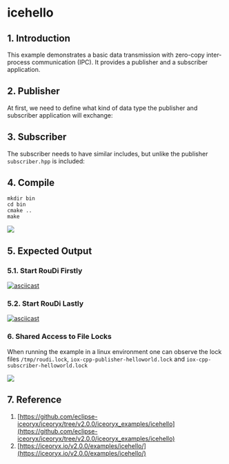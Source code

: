 # icehello

## 1. Introduction

This example demonstrates a basic data transmission with zero-copy inter-process communication (IPC). It provides a publisher and a subscriber application.

## 2. Publisher

At first, we need to define what kind of data type the publisher and subscriber application will exchange:

## 3. Subscriber

The subscriber needs to have similar includes, but unlike the publisher `subscriber.hpp` is included:

## 4. Compile

```
mkdir bin
cd bin
cmake ..
make
```

![](https://iceoryx-thinking.readthedocs.io/en/latest/_images/2022-07-07_133736.png)

## 5. Expected Output

### 5.1. Start RouDi Firstly

[![asciicast](https://iceoryx-thinking.readthedocs.io/en/latest/_images/2022-07-10_131154.png)](https://iceoryx-thinking.readthedocs.io/en/latest/_static/icehello01.mp4)

### 5.2. Start RouDi Lastly

[![asciicast](https://iceoryx-thinking.readthedocs.io/en/latest/_images/2022-07-10_131525.png)](https://iceoryx-thinking.readthedocs.io/en/latest/_static/icehello02.mp4)



### 6. Shared Access to File Locks

When running the example in a linux environment one can observe the lock files `/tmp/roudi.lock`, `iox-cpp-publisher-helloworld.lock` and `iox-cpp-subscriber-helloworld.lock`

![](https://iceoryx-thinking.readthedocs.io/en/latest/_images/2022-07-10_133815.png)



## 7. Reference

1. [https://github.com/eclipse-iceoryx/iceoryx/tree/v2.0.0/iceoryx_examples/icehello](https://github.com/eclipse-iceoryx/iceoryx/tree/v2.0.0/iceoryx_examples/icehello)
2. [https://iceoryx.io/v2.0.0/examples/icehello/](https://iceoryx.io/v2.0.0/examples/icehello/)
